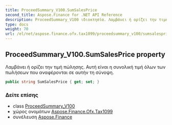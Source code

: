 ```yaml
---
title: ProceedSummary_V100.SumSalesPrice
second_title: Aspose.Finance for .NET API Reference
description: ProceedSummary_V100 ιδιοκτησία. Λαμβάνει ή ορίζει την τιμή πώλησης. Αυτή είναι η συνολική τιμή όλων των πωλήσεων που αναφέρονται σε αυτήν τη σύνοψη.
type: docs
weight: 70
url: /el/net/aspose.finance.ofx.tax1099/proceedsummary_v100/sumsalesprice/
---
```

## ProceedSummary_V100.SumSalesPrice property

Λαμβάνει ή ορίζει την τιμή πώλησης. Αυτή είναι η συνολική τιμή όλων των πωλήσεων που αναφέρονται σε αυτήν τη σύνοψη.

```csharp
public string SumSalesPrice { get; set; }
```

### Δείτε επίσης

* class [ProceedSummary_V100](../)
* χώρος ονομάτων [Aspose.Finance.Ofx.Tax1099](../../proceedsummary_v100/)
* συνέλευση [Aspose.Finance](../../../)


